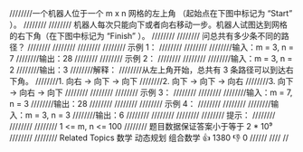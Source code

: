 ////////一个机器人位于一个 m x n 网格的左上角 （起始点在下图中标记为 “Start” ）。 
////////
//////// 机器人每次只能向下或者向右移动一步。机器人试图达到网格的右下角（在下图中标记为 “Finish” ）。 
////////
//////// 问总共有多少条不同的路径？ 
////////
//////// 
////////
//////// 示例 1： 
////////
//////// 
////////输入：m = 3, n = 7
////////输出：28 
////////
//////// 示例 2： 
////////
//////// 
////////输入：m = 3, n = 2
////////输出：3
////////解释：
////////从左上角开始，总共有 3 条路径可以到达右下角。
////////1. 向右 -> 向下 -> 向下
////////2. 向下 -> 向下 -> 向右
////////3. 向下 -> 向右 -> 向下
//////// 
////////
//////// 示例 3： 
////////
//////// 
////////输入：m = 7, n = 3
////////输出：28
//////// 
////////
//////// 示例 4： 
////////
//////// 
////////输入：m = 3, n = 3
////////输出：6 
////////
//////// 
////////
//////// 提示： 
////////
//////// 
//////// 1 <= m, n <= 100 
//////// 题目数据保证答案小于等于 2 * 10⁹ 
//////// 
//////// Related Topics 数学 动态规划 组合数学 👍 1380 👎 0
//////
////
//
